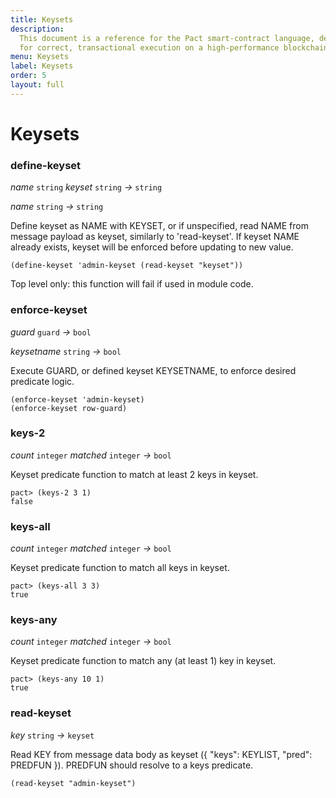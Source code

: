 ```yaml
---
title: Keysets
description:
  This document is a reference for the Pact smart-contract language, designed
  for correct, transactional execution on a high-performance blockchain.
menu: Keysets
label: Keysets
order: 5
layout: full
---
```


# Keysets

### define-keyset

_name_&nbsp;`string` _keyset_&nbsp;`string` _&rarr;_&nbsp;`string`

_name_&nbsp;`string` _&rarr;_&nbsp;`string`

Define keyset as NAME with KEYSET, or if unspecified, read NAME from message
payload as keyset, similarly to 'read-keyset'. If keyset NAME already exists,
keyset will be enforced before updating to new value.

```pact
(define-keyset 'admin-keyset (read-keyset "keyset"))
```

Top level only: this function will fail if used in module code.

### enforce-keyset

_guard_&nbsp;`guard` _&rarr;_&nbsp;`bool`

_keysetname_&nbsp;`string` _&rarr;_&nbsp;`bool`

Execute GUARD, or defined keyset KEYSETNAME, to enforce desired predicate logic.

```pact
(enforce-keyset 'admin-keyset)
(enforce-keyset row-guard)
```

### keys-2

_count_&nbsp;`integer` _matched_&nbsp;`integer` _&rarr;_&nbsp;`bool`

Keyset predicate function to match at least 2 keys in keyset.

```pact
pact> (keys-2 3 1)
false
```

### keys-all

_count_&nbsp;`integer` _matched_&nbsp;`integer` _&rarr;_&nbsp;`bool`

Keyset predicate function to match all keys in keyset.

```pact
pact> (keys-all 3 3)
true
```

### keys-any

_count_&nbsp;`integer` _matched_&nbsp;`integer` _&rarr;_&nbsp;`bool`

Keyset predicate function to match any (at least 1) key in keyset.

```pact
pact> (keys-any 10 1)
true
```

### read-keyset

_key_&nbsp;`string` _&rarr;_&nbsp;`keyset`

Read KEY from message data body as keyset (\{ "keys": KEYLIST, "pred": PREDFUN
\}). PREDFUN should resolve to a keys predicate.

```pact
(read-keyset "admin-keyset")
```
